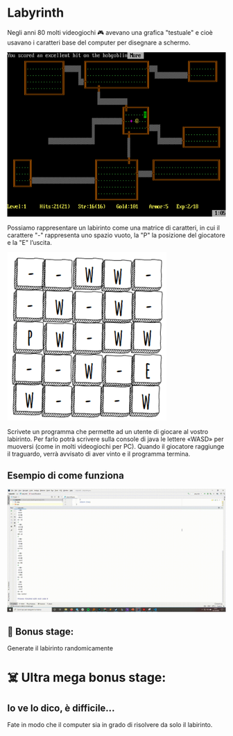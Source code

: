 # Labyrinth

Negli anni 80 molti videogiochi :video_game: avevano una grafica "testuale" e cioè usavano i caratteri base del computer per disegnare a schermo.

![Rogue](immagini/rogue.png)

Possiamo rappresentare un labirinto come una matrice di caratteri, in cui il carattere "-" rappresenta uno spazio vuoto, la "P" la posizione del giocatore e la "E" l’uscita.


![Possibile labirinto](immagini/preview.png)



Scrivete un programma che permette ad un utente di giocare al vostro labirinto. Per farlo potrà scrivere sulla console di java le lettere «WASD» per muoversi (come in molti videogiochi per PC). Quando il giocatore raggiunge il traguardo, verrà avvisato di aver vinto e il programma termina.


## Esempio di come funziona
![test](immagini/laby.gif)


## :smiling_face_with_three_hearts: Bonus stage:

Generate il labirinto randomicamente

# :skull_and_crossbones: Ultra mega bonus stage:
## Io ve lo dico, è difficile...
Fate in modo che il computer sia in grado di risolvere da solo il labirinto. 
